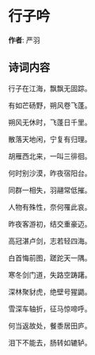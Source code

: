 # 行子吟

**作者**: 严羽

## 诗词内容

行子在江海，飘飘无固踪。

有如芒砀野，朔风卷飞蓬。

朔风无休时，飞蓬日千里。

散落天地闲，宁复有归理。

胡雁西北来，一叫三徘徊。

何时别沙漠，昨夜宿阳台。

同群一相失，羽翮常低摧。

人物有殊性，奈何罹此哀。

昨夜客游初，结交重豪迈。

高冠湛卢剑，志若轻四海。

白首悔前图，蹉跎天一隅。

寒冬剑门道，失路空踌躇。

深林聚豺虎，绝壁号猩鼯。

雪深车轴折，征马惊啼呼。

何当返故处，餐黍居田庐。

泪下不能去，肠转如辘轳。

